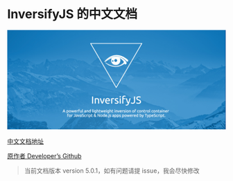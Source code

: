 # InversifyJS 的中文文档

![image](https://raw.githubusercontent.com/inversify/inversify.github.io/master/img/cover.jpg)

[中文文档地址](https://chinabigpan.github.io/inversifyjs_docs_cn/)

[原作者 Developer’s Github](https://github.com/inversify/InversifyJS/)

> 当前文档版本 version 5.0.1，如有问题请提 issue，我会尽快修改

